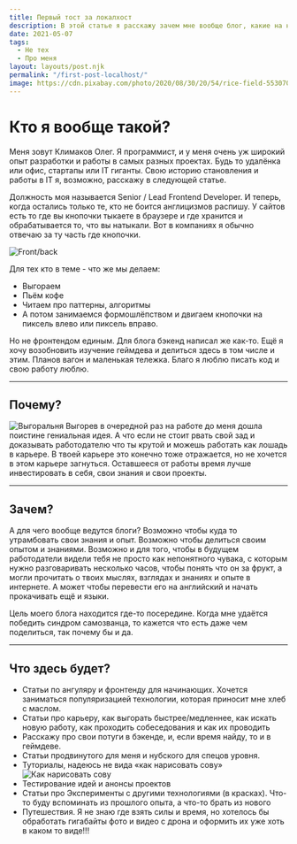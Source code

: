 ```yaml
---
title: Первый тост за локалхост
description: В этой статье я расскажу зачем мне вообще блог, какие на него планы и что я буду в нём писать
date: 2021-05-07
tags:
  - Не тех
  - Про меня
layout: layouts/post.njk
permalink: "/first-post-localhost/"
image: https://cdn.pixabay.com/photo/2020/08/30/20/54/rice-field-5530707_1280.jpg
---
```


# Кто я вообще такой?

Меня зовут Климаков Олег. Я программист, и у меня очень уж широкий опыт разработки и работы в самых разных проектах. Будь то удалёнка или офис, стартапы или IT гиганты. Свою историю становления и работы в IT я, возможно, расскажу в следующей статье.

Должность моя называется Senior / Lead Frontend Developer. И теперь, когда остались только те, кто не боится англицизмов распишу. У сайтов есть то где вы кнопочки тыкаете в браузере и где хранится и обрабатывается то, что вы натыкали. Вот в компаниях я обычно отвечаю за ту часть где кнопочки.

![Front/back](https://lvivity.com/wp-content/uploads/2018/01/fvb-difference.png)

Для тех кто в теме - что же мы делаем:

* Выгораем
* Пьём кофе
* Читаем про паттерны, алгоритмы
* А потом занимаемся формошлёпством и двигаем кнопочки на пиксель влево или пиксель вправо.

Но не фронтендом единым. Для блога бэкенд написал же как-то. Ещё я хочу возобновить изучение геймдева и делиться здесь в том числе и этим. Планов вагон и маленькая тележка. Благо я люблю писать код и свою работу люблю.

- - -

## Почему?

![Выгоральня](https://birdinflight.imgix.net/wp-content/uploads/2016/05/this-is-fine_cover.jpg?fm=png&q=70&fit=crop&crop=faces&mark64=aHR0cHM6Ly9iaXJkaW5mbGlnaHQuaW1naXgubmV0L3dwLWNvbnRlbnQvdXBsb2Fkcy8yMDE5L3NuaXBwZXRfdHJpYWdsZS5wbmc&mark-align=bottom,left&mark-pad=0)
Выгорев в очередной раз на работе до меня дошла поистине гениальная идея. А что если не стоит рвать свой зад и доказывать работодателю что ты крутой и можешь работать как лошадь в карьере. В твоей карьере это конечно тоже отражается, но не хочется в этом карьере загнуться. Оставшееся от работы время лучше инвестировать в себя, свои знания и свои проекты.

- - -

## Зачем?

А для чего вообще ведутся блоги?
Возможно чтобы куда то утрамбовать свои знания и опыт.
Возможно чтобы делиться своим опытом и знаниями.
Возможно и для того, чтобы в будущем работодатели видели тебя не просто как непонятного чувака, с которым нужно разговаривать несколько часов, чтобы понять что он за фрукт, а могли прочитать о твоих мыслях, взглядах и знаниях и опыте в интернете.
А может чтобы перевести его на английский и начать прокачивать ещё и языки.

Цель моего блога находится где-то посередине. Когда мне удаётся победить синдром самозванца, то кажется что есть даже чем поделиться, так почему бы и да.

- - -

## Что здесь будет?

* Статьи по ангуляру и фронтенду для начинающих. Хочется заниматься популяризацией технологии, которая приносит мне хлеб с маслом.
* Статьи про карьеру, как выгорать быстрее/медленнее, как искать новую работу, как проходить собеседования и как их проводить
* Расскажу про свои потуги в бэкенде, и, если время найду, то и в геймдеве.
* Статьи продвинутого для меня и нубского для спецов уровня.
* Туториалы, надеюсь не вида «как нарисовать сову»
  ![Как нарисовать сову](https://site.ua/uploads/post_body_images/6766/5d712da4c4232.jpg)
* Тестирование идей и анонсы проектов
* Статьи про Эксперименты с другими технологиями (в красках). Что-то буду вспоминать из прошлого опыта, а что-то брать из нового
* Путешествия. Я не знаю где взять силы и время, но хотелось бы обработать гигабайты фото и видео с дрона и оформить их уже хоть в каком то виде!!!
